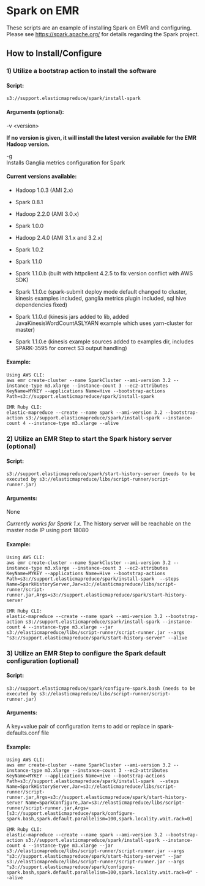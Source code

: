 Spark on EMR
=====================

These scripts are an example of installing Spark on EMR and configuring.   Please see https://spark.apache.org/ for details regarding the Spark project.


## How to Install/Configure

### 1) Utilize a bootstrap action to install the software

#### Script:   
`s3://support.elasticmapreduce/spark/install-spark`


#### Arguments (optional):   
-v \<version\>

   **If no version is given, it will install the latest version available for the EMR Hadoop version.**

-g   
   Installs Ganglia metrics configuration for Spark


#### Current versions available:
* Hadoop 1.0.3 (AMI 2.x)
 * Spark 0.8.1 
 
* Hadoop 2.2.0 (AMI 3.0.x)
 * Spark 1.0.0 
 
* Hadoop 2.4.0 (AMI 3.1.x and 3.2.x)
 * Spark 1.0.2
 * Spark 1.1.0
 * Spark 1.1.0.b (built with httpclient 4.2.5 to fix version conflict with AWS SDK)
 * Spark 1.1.0.c (spark-submit deploy mode default changed to cluster, kinesis examples included, ganglia metrics plugin included, sql hive dependencies fixed) 
 * Spark 1.1.0.d (kinesis jars added to lib, added JavaKinesisWordCountASLYARN example which uses yarn-cluster for master) 
 * Spark 1.1.0.e (kinesis example sources added to examples dir, includes SPARK-3595 for correct S3 output handling)


#### Example:
```
Using AWS CLI:
aws emr create-cluster --name SparkCluster --ami-version 3.2 --instance-type m3.xlarge --instance-count 3 --ec2-attributes KeyName=MYKEY --applications Name=Hive --bootstrap-actions Path=s3://support.elasticmapreduce/spark/install-spark

EMR Ruby CLI:
elastic-mapreduce --create --name spark --ami-version 3.2 --bootstrap-action s3://support.elasticmapreduce/spark/install-spark --instance-count 4 --instance-type m3.xlarge --alive 
```


### 2) Utilize an EMR Step to start the Spark history server (optional)

#### Script:
`s3://support.elasticmapreduce/spark/start-history-server (needs to be executed by s3://elasticmapreduce/libs/script-runner/script-runner.jar)`

#### Arguments:
None


_Currently works for Spark 1.x._  The history server will be reachable on the master node IP using port 18080

#### Example:
```
Using AWS CLI:
aws emr create-cluster --name SparkCluster --ami-version 3.2 --instance-type m3.xlarge --instance-count 3 --ec2-attributes KeyName=MYKEY --applications Name=Hive --bootstrap-actions Path=s3://support.elasticmapreduce/spark/install-spark  --steps Name=SparkHistoryServer,Jar=s3://elasticmapreduce/libs/script-runner/script-runner.jar,Args=s3://support.elasticmapreduce/spark/start-history-server 

EMR Ruby CLI:
elastic-mapreduce --create --name spark --ami-version 3.2 --bootstrap-action s3://support.elasticmapreduce/spark/install-spark --instance-count 4 --instance-type m3.xlarge --jar s3://elasticmapreduce/libs/script-runner/script-runner.jar --args "s3://support.elasticmapreduce/spark/start-history-server" --alive
```


### 3) Utilize an EMR Step to configure the Spark default configuration (optional)

#### Script:
`s3://support.elasticmapreduce/spark/configure-spark.bash (needs to be executed by s3://elasticmapreduce/libs/script-runner/script-runner.jar)`

#### Arguments:
A key=value pair of configuration items to add or replace in spark-defaults.conf file


#### Example:
```
Using AWS CLI:
aws emr create-cluster --name SparkCluster --ami-version 3.2 --instance-type m3.xlarge --instance-count 3 --ec2-attributes KeyName=MYKEY --applications Name=Hive --bootstrap-actions Path=s3://support.elasticmapreduce/spark/install-spark  --steps Name=SparkHistoryServer,Jar=s3://elasticmapreduce/libs/script-runner/script-runner.jar,Args=s3://support.elasticmapreduce/spark/start-history-server Name=SparkConfigure,Jar=s3://elasticmapreduce/libs/script-runner/script-runner.jar,Args=[s3://support.elasticmapreduce/spark/configure-spark.bash,spark.default.parallelism=100,spark.locality.wait.rack=0]

EMR Ruby CLI:
elastic-mapreduce --create --name spark --ami-version 3.2 --bootstrap-action s3://support.elasticmapreduce/spark/install-spark --instance-count 4 --instance-type m3.xlarge --jar s3://elasticmapreduce/libs/script-runner/script-runner.jar --args "s3://support.elasticmapreduce/spark/start-history-server" --jar s3://elasticmapreduce/libs/script-runner/script-runner.jar --args "s3://support.elasticmapreduce/spark/configure-spark.bash,spark.default.parallelism=100,spark.locality.wait.rack=0" --alive 
```

